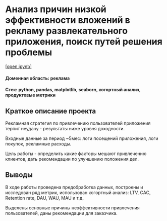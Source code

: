 # Анализ причин низкой эффективности вложений в рекламу развлекательного приложения, поиск путей решения проблемы

[[open ipynb]](https://github.com/tutumbleweed/projects/blob/main/project7_mobile_app_marketing/%D0%B0%D0%BD%D0%B0%D0%BB%D0%B8%D0%B7_%D0%BD%D0%B5%D1%8D%D1%84%D1%84%D0%B5%D0%BA%D1%82%D0%B8%D0%B2%D0%BD%D0%BE%D1%81%D1%82%D0%B8_%D1%80%D0%B5%D0%BA%D0%BB%D0%B0%D0%BC%D1%8B_%D0%BC%D0%BE%D0%B1%D0%B8%D0%BB%D1%8C%D0%BD%D0%BE%D0%B3%D0%BE_%D0%BF%D1%80%D0%B8%D0%BB%D0%BE%D0%B6%D0%B5%D0%BD%D0%B8%D1%8F.ipynb)
#### Доменная область: реклама 
#### Стек: python, pandas, matplotlib, seaborn, когортный анализ, продуктовые метрики
## Краткое описание проекта
Рекламная стратегия по привлечению пользователей приложения терпит неудачу - результаты ниже уровня доходности.

Входные данные за период ~5мес: логи посещений приложения, логи покупок, рекламные расходы.

Цель работы - определить какие факторы мешают привлечению клиентов, дать рекомендации по улучшению положения дел.

## Выводы
В ходе работы проведена предобработка данных, построены и исследован ряд метрик, использован когортный анализ: LTV, CAC, Retention rate, DAU, WAU, MAU и т.д.  

Выделены основные причины неэффективности привлечения пользователей, даны рекомендации для заказчика.
